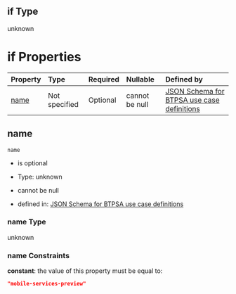 ## if Type

unknown

# if Properties

| Property      | Type          | Required | Nullable       | Defined by                                                                                                                                                                                                        |
| :------------ | :------------ | :------- | :------------- | :---------------------------------------------------------------------------------------------------------------------------------------------------------------------------------------------------------------- |
| [name](#name) | Not specified | Optional | cannot be null | [JSON Schema for BTPSA use case definitions](btpsa-usecase-properties-services-items-allof-1-then-allof-71-if-properties-name.md "undefined#/properties/services/items/allOf/1/then/allOf/71/if/properties/name") |

## name



`name`

*   is optional

*   Type: unknown

*   cannot be null

*   defined in: [JSON Schema for BTPSA use case definitions](btpsa-usecase-properties-services-items-allof-1-then-allof-71-if-properties-name.md "undefined#/properties/services/items/allOf/1/then/allOf/71/if/properties/name")

### name Type

unknown

### name Constraints

**constant**: the value of this property must be equal to:

```json
"mobile-services-preview"
```
